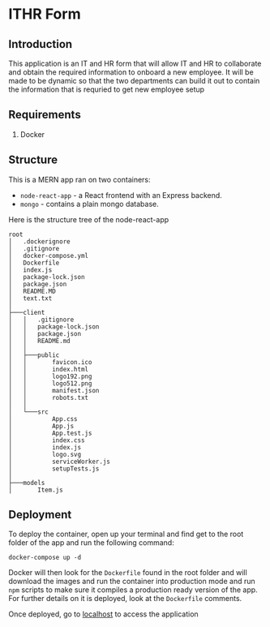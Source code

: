 # ITHR Form

## Introduction

This application is an IT and HR form that will allow IT and HR to collaborate and obtain the required information to onboard a new employee. It will be made to be dynamic so that the two departments can build it out to contain the information that is requried to get new employee setup

## Requirements

1. Docker

## Structure

This is a MERN app ran on two containers:

- `node-react-app` - a React frontend with an Express backend.
- `mongo` - contains a plain mongo database.

Here is the structure tree of the node-react-app

```
root
│   .dockerignore
│   .gitignore
│   docker-compose.yml
│   Dockerfile
│   index.js
│   package-lock.json
│   package.json
│   README.MD
│   text.txt
│
├───client
│   │   .gitignore
│   │   package-lock.json
│   │   package.json
│   │   README.md
│   │
│   ├───public
│   │       favicon.ico
│   │       index.html
│   │       logo192.png
│   │       logo512.png
│   │       manifest.json
│   │       robots.txt
│   │
│   └───src
│           App.css
│           App.js
│           App.test.js
│           index.css
│           index.js
│           logo.svg
│           serviceWorker.js
│           setupTests.js
│
├───models
│       Item.js
```

## Deployment

To deploy the container, open up your terminal and find get to the root folder of the app and run the following command:

```
docker-compose up -d
```

Docker will then look for the `Dockerfile` found in the root folder and will download the images and run the container into production mode and run `npm` scripts to make sure it compiles a production ready version of the app. For further details on it is deployed, look at the `Dockerfile` comments.

Once deployed, go to [localhost](http://localhost) to access the application
